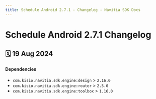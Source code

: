 ```yaml
---
title: Schedule Android 2.7.1 - Changelog - Navitia SDK Docs
---
```


# Schedule Android 2.7.1 Changelog

<h2>🗓 19 Aug 2024</h2>

#### Dependencies
- `com.kisio.navitia.sdk.engine:design` > `2.16.0`
- `com.kisio.navitia.sdk.engine:router` > `2.5.0`
- `com.kisio.navitia.sdk.engine:toolbox` > `1.16.0`
